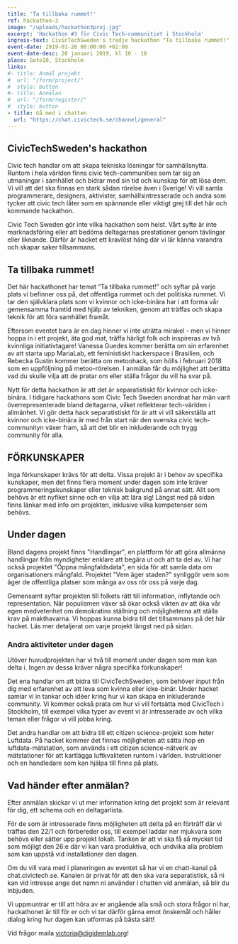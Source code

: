 ```yaml
---
title: 'Ta tillbaka rummet!'
ref: hackathon-3
image: "/uploads/hackathon3proj.jpg"
excerpt: 'Hackathon #3 för Civic Tech-communitiet i Stockholm'
ingress-text: CivicTechSweden's tredje hackathon "Ta tillbaka rummet!" är nu öppet för deltagare att anmäla sig till! Hacket är separatistiskt för kvinnor och icke-binära och äger rum den 26e Januari i Stockholm. Vi bjuder på mat och fika, intressanta projekt och skönt häng! 
event-date: 2019-01-26 00:00:00 +02:00
event-date-desc: 26 januari 2019, kl 10 - 18
place: Goto10, Stockholm
links:
#- title: Anmäl projekt
#  url: "/form/project/"
#  style: button
#- title: Anmälan
#  url: "/form/register/"
#  style: button
- title: Gå med i chatten
  url: "https://chat.civictech.se/channel/general"
---
```


## CivicTechSweden's hackathon
Civic tech handlar om att skapa tekniska lösningar för samhällsnytta. Runtom i hela världen finns civic tech-communities som tar sig an utmaningar i samhället och bidrar med sin tid och kunskap för att lösa dem. Vi vill att det ska finnas en stark sådan rörelse även i Sverige! Vi vill samla programmerare, designers, aktivister, samhällsintresserade och andra som tycker att civic tech låter som en spännande eller viktigt grej till det här och kommande hackathon. 

Civic Tech Sweden gör inte vilka hackathon som helst. Vårt syfte är inte marknadsföring eller att bedöma deltagarnas prestationer genom tävlingar eller liknande. Därför är hacket ett kravlöst häng där vi lär känna varandra och skapar saker tillsammans.

## Ta tillbaka rummet! 
Det här hackathonet har temat “Ta tillbaka rummet!” och syftar på varje plats vi befinner oss på, det offentliga rummet och det politiska rummet. Vi tar den självklara plats som vi kvinnor och icke-binära har i att forma vår gemensamma framtid med hjälp av tekniken, genom att träffas och skapa teknik för att föra samhället framåt.

Eftersom eventet bara är en dag hinner vi inte uträtta mirakel - men vi hinner hoppa in i ett projekt, äta god mat, träffa härligt folk och inspireras av två kvinnliga initiativtagare! Vanessa Guedes kommer berätta om sin erfarenhet av att starta upp MariaLab, ett feministiskt hackerspace i Brasilien, och Rebecka Gustin kommer berätta om metoohack, som hölls i februari 2018 som en uppföljning på metoo-rörelsen. I anmälan får du möjlighet att berätta vad du skulle vilja att de pratar om eller ställa frågor du vill ha svar på.

Nytt för detta hackathon är att det är separatistiskt för kvinnor och icke-binära. I tidigare hackathons som Civic Tech Sweden anordnat har män varit överrepresenterade bland deltagarna, vilket reflekterar tech-världen i allmänhet. Vi gör detta hack separatistiskt för är att vi vill säkerställa att kvinnor och icke-binära är med från start när den svenska civic tech-communityn växer fram, så att det blir en inkluderande och trygg community för alla.

## FÖRKUNSKAPER
Inga förkunskaper krävs för att delta. Vissa projekt är i behov av specifika kunskaper, men det finns flera moment under dagen som inte kräver programmeringskunskaper eller teknisk bakgrund på annat sätt. Allt som behövs är ett nyfiket sinne och en vilja att lära sig! Längst ned på sidan finns länkar med info om projekten, inklusive vilka kompetenser som behövs. 

## Under dagen
Bland dagens projekt finns "Handlingar", en plattform för att göra allmänna handlingar från myndigheter enklare att begära ut och att ta del av. Vi har också projektet "Öppna mångfaldsdata", en sida för att samla data om organisationers mångfald. Projektet "Vem äger staden?" synliggör vem som äger de offentliga platser som många av oss rör oss på varje dag.

Gemensamt syftar projekten till folkets rätt till information, inflytande och representation. När populismen växer så ökar också vikten av att öka vår egen medvetenhet om demokratins ställning och möjligheterna att ställa krav på makthavarna. Vi hoppas kunna bidra till det tillsammans på det här hacket. Läs mer detaljerat om varje projekt längst ned på sidan. 

### Andra aktiviteter under dagen
Utöver huvudprojekten har vi två till moment under dagen som man kan delta i. Ingen av dessa kräver några specifika förkunskaper!

Det ena handlar om att bidra till CivicTechSweden, som behöver input från dig med erfarenhet av att leva som kvinna eller icke-binär. Under hacket samlar vi in tankar och idéer kring hur vi kan skapa en inkluderande community. Vi kommer också prata om hur vi vill fortsätta med CivicTech i Stockholm, till exempel vilka typer av event vi är intresserade av och vilka teman eller frågor vi vill jobba kring. 

Det andra handlar om att bidra till ett citizen science-projekt som heter Luftdata. På hacket kommer det finnas möjligheten att sätta ihop en luftdata-mätstation, som används i ett citizen science-nätverk av mätstationer för att kartlägga luftkvaliteten runtom i världen. Instruktioner och en handledare som kan hjälpa till finns på plats.


## Vad händer efter anmälan?
Efter anmälan skickar vi ut mer information kring det projekt som är relevant för dig, ett schema och en deltagarlista. 

För de som är intresserade finns möjligheten att delta på en förträff där vi träffas den 22/1 och förbereder oss, till exempel laddar ner mjukvara som behövs eller sätter upp projekt lokalt. Tanken är att vi ska få så mycket tid som möjligt den 26:e där vi kan vara produktiva, och undvika alla problem som kan uppstå vid installationer den dagen.

Om du vill vara med i planeringen av eventet så har vi en chatt-kanal på chat.civictech.se. Kanalen är privat för att den ska vara separatistisk, så ni kan vid intresse ange det namn ni använder i chatten vid anmälan, så blir du inbjuden.

Vi uppmuntrar er till att höra av er angående alla små och stora frågor ni har, hackathonet är till för er och vi tar därför gärna emot önskemål och håller dialog kring hur dagen kan utformas på bästa sätt!

Vid frågor maila <a href="mailto:victoria@digidemlab.org">victoria@digidemlab.org</a>!

